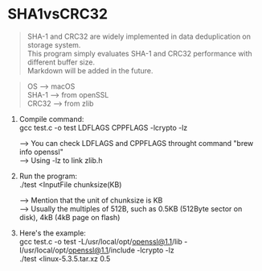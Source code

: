 # SHA1vsCRC32

>SHA-1 and CRC32 are widely implemented in data deduplication on storage system.  
>This program simply evaluates SHA-1 and CRC32 performance with different buffer size.  
>Markdown will be added in the future.  

>OS --> macOS  
>SHA-1 --> from openSSL  
>CRC32 --> from zlib  

1. Compile command:  
       gcc test.c -o test LDFLAGS CPPFLAGS -lcrypto -lz  
    
    --> You can check LDFLAGS and CPPFLAGS throught command "brew info openssl"  
    --> Using -lz to link zlib.h  

2. Run the program:  
       ./test <InputFile chunksize(KB)  
    
    --> Mention that the unit of chunksize is KB  
    --> Usually the multiples of 512B, such as 0.5KB (512Byte sector on disk), 4kB (4kB page on flash)  

3. Here's the example:  
        gcc test.c -o test -L/usr/local/opt/openssl@1.1/lib -I/usr/local/opt/openssl@1.1/include -lcrypto -lz  
        ./test <linux-5.3.5.tar.xz 0.5

